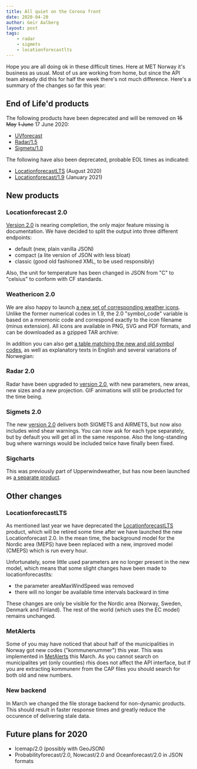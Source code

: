 ```yaml
---
title: All quiet on the Corona front
date: 2020-04-20
author: Geir Aalberg
layout: post
tags:
    - radar
    - sigmets
    - locationforecastlts
---
```


Hope you are all doing ok in these difficult times. Here at MET Norway it's
business as usual. Most of us are working from home, but since the API team
already did this for half the week there's not much difference. Here's a
summary of the changes so far this year:

## End of Life'd products

The following products have been deprecated and will be removed on <del>15 May</del> ~~1 June~~ 17 June 2020:

- [UVforecast](/weatherapi/uvforecast/1.0/documentation)
- [Radar/1.5](/weatherapi/radar/1.5/documentation)
- [Sigmets/1.0](/weatherapi/sigmets/1.0/documentation)

The following have also been deprecated, probable EOL times as indicated:

- [LocationforecastLTS](/weatherapi/locationforecastlts/1.3/documentation) (August 2020)
- [Locationforecast/1.9](/weatherapi/locationforecast/1.9/documentation) (January 2021)

## New products

### Locationforecast 2.0

[Version 2.0](/weatherapi/locationforecast/2.0/documentation) is nearing
completion, the only major feature missing is documentation. We have decided to
split the output into three different endpoints:

- default (new, plain vanilla JSON)
- compact (a lite version of JSON with less bloat)
- classic (good old fashioned XML, to be used responsibly)

Also, the unit for temperature has been changed in JSON from "C" to "celsius" to
conform with CF standards.

### Weathericon 2.0

We are also happy to launch [a new set of corresponding weather
icons](/weatherapi/weathericon/2.0/documentation). Unlike the former numerical
codes in 1.9, the 2.0 "symbol_code" variable is based on a mnemonic code and
correspond exactly to the icon filename (minus extension). All icons are
available in PNG, SVG and PDF formats, and can be downloaded as a gzipped TAR
archive:

In addition you can also get [a table matching the new and old symbol
codes](/weatherapi/weathericon/2.0/legends), as well as explanatory texts in
English and several variations of Norwegian:

### Radar 2.0

Radar have been upgraded to [version 2.0](/weatherapi/radar/2.0/documentation),
with new parameters, new areas, new sizes and a new projection. GIF animations
will still be producted for the time being.

### Sigmets 2.0

The new [version 2.0](/weatherapi/sigmets/2.0/documentation) delivers both
SIGMETS and AIRMETS, but now also includes wind shear warnings. You can now ask
for each type separately, but by default you will get all in the same response.
Also the long-standing bug where warnings would be included twice have finally
been fixed.

### Sigcharts

This was previously part of Upperwindweather, but has now been launched as
[a separate product](/weatherapi/sigcharts/1.0/documentation).

## Other changes

### LocationforecastLTS

As mentioned last year we have deprecated the
[LocationforecastLTS](/weatherapi/locationforecastlts/1.3/documentation)
product, which will be retired some time after we have launched the new
Locationforecast 2.0. In the mean time, the background model for the Nordic area
(MEPS) have been replaced with a new, improved model (CMEPS) which is run
every hour.

Unfortunately, some little used parameters are no longer present in the new
model, which means that some slight changes have been made to locationforecastlts:

* the parameter areaMaxWindSpeed was removed
* there will no longer be available time intervals backward in time

These changes are only be visible for the Nordic area (Norway, Sweden, Denmark
and Finland). The rest of the world (which uses the
EC model) remains unchanged.

### MetAlerts

Some of you may have noticed that about half of the municipalities in Norway got
new codes ("kommunenummer") this year. This was implemented in
[MetAlerts](/weatherapi/metalerts/1.1/documentation) this March. As you cannot
search on municipalites yet (only counties) rhis does not affect the API
interface, but if you are extracting kommunenr from the CAP files you should
search for both old and new numbers.

### New backend

In March we changed the file storage backend for non-dynamic products. This
should result in faster response times and greatly reduce the occurence of
delivering stale data.

## Future plans for 2020

- Icemap/2.0 (possibly with GeoJSON)
- Probabilityforecast/2.0, Nowcast/2.0 and Oceanforecast/2.0 in JSON formats
